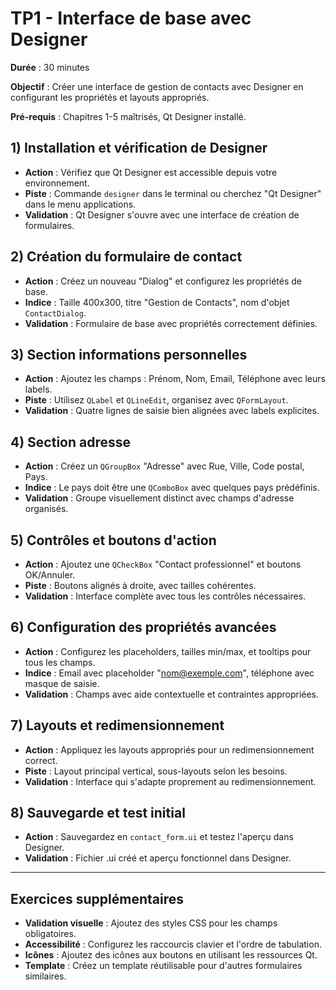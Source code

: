 # TP1 - Interface de base avec Designer

**Durée** : 30 minutes

**Objectif** : Créer une interface de gestion de contacts avec Designer en configurant les propriétés et layouts appropriés.

**Pré-requis** : Chapitres 1-5 maîtrisés, Qt Designer installé.

## 1) Installation et vérification de Designer

- **Action** : Vérifiez que Qt Designer est accessible depuis votre environnement.
- **Piste** : Commande `designer` dans le terminal ou cherchez "Qt Designer" dans le menu applications.
- **Validation** : Qt Designer s'ouvre avec une interface de création de formulaires.

## 2) Création du formulaire de contact

- **Action** : Créez un nouveau "Dialog" et configurez les propriétés de base.
- **Indice** : Taille 400x300, titre "Gestion de Contacts", nom d'objet `ContactDialog`.
- **Validation** : Formulaire de base avec propriétés correctement définies.

## 3) Section informations personnelles

- **Action** : Ajoutez les champs : Prénom, Nom, Email, Téléphone avec leurs labels.
- **Piste** : Utilisez `QLabel` et `QLineEdit`, organisez avec `QFormLayout`.
- **Validation** : Quatre lignes de saisie bien alignées avec labels explicites.

## 4) Section adresse

- **Action** : Créez un `QGroupBox` "Adresse" avec Rue, Ville, Code postal, Pays.
- **Indice** : Le pays doit être une `QComboBox` avec quelques pays prédéfinis.
- **Validation** : Groupe visuellement distinct avec champs d'adresse organisés.

## 5) Contrôles et boutons d'action

- **Action** : Ajoutez une `QCheckBox` "Contact professionnel" et boutons OK/Annuler.
- **Piste** : Boutons alignés à droite, avec tailles cohérentes.
- **Validation** : Interface complète avec tous les contrôles nécessaires.

## 6) Configuration des propriétés avancées

- **Action** : Configurez les placeholders, tailles min/max, et tooltips pour tous les champs.
- **Indice** : Email avec placeholder "nom@exemple.com", téléphone avec masque de saisie.
- **Validation** : Champs avec aide contextuelle et contraintes appropriées.

## 7) Layouts et redimensionnement

- **Action** : Appliquez les layouts appropriés pour un redimensionnement correct.
- **Piste** : Layout principal vertical, sous-layouts selon les besoins.
- **Validation** : Interface qui s'adapte proprement au redimensionnement.

## 8) Sauvegarde et test initial

- **Action** : Sauvegardez en `contact_form.ui` et testez l'aperçu dans Designer.
- **Validation** : Fichier .ui créé et aperçu fonctionnel dans Designer.

---

## Exercices supplémentaires

- **Validation visuelle** : Ajoutez des styles CSS pour les champs obligatoires.
- **Accessibilité** : Configurez les raccourcis clavier et l'ordre de tabulation.
- **Icônes** : Ajoutez des icônes aux boutons en utilisant les ressources Qt.
- **Template** : Créez un template réutilisable pour d'autres formulaires similaires.